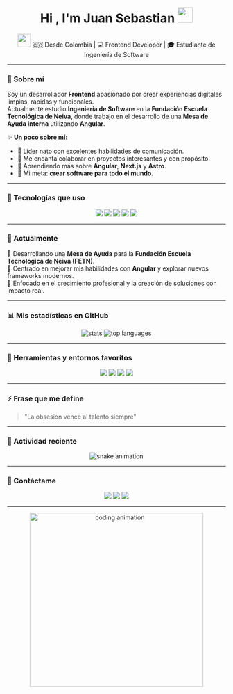 <h1 align="center"><b>Hi , I'm Juan Sebastian </b><img src="https://media.giphy.com/media/hvRJCLFzcasrR4ia7z/giphy.gif" width="35"></h1>
<p align="center">
  <img src="https://media.giphy.com/media/hvRJCLFzcasrR4ia7z/giphy.gif" width="30"> 
  🇨🇴 Desde Colombia | 💻 Frontend Developer | 🎓 Estudiante de Ingeniería de Software
</p>

---

### 🚀 Sobre mí

Soy un desarrollador **Frontend** apasionado por crear experiencias digitales limpias, rápidas y funcionales.  
Actualmente estudio **Ingeniería de Software** en la **Fundación Escuela Tecnológica de Neiva**, donde trabajo en el desarrollo de una **Mesa de Ayuda interna** utilizando **Angular**.

✨ **Un poco sobre mí:**
- 👑 Líder nato con excelentes habilidades de comunicación.  
- 🤝 Me encanta colaborar en proyectos interesantes y con propósito.  
- 🌱 Aprendiendo más sobre **Angular**, **Next.js** y **Astro**.  
- 🎯 Mi meta: **crear software para todo el mundo**.  

---

### 🧠 Tecnologías que uso

<p align="center">
  <img src="https://img.shields.io/badge/HTML5-E34F26?style=for-the-badge&logo=html5&logoColor=white" />
  <img src="https://img.shields.io/badge/CSS3-1572B6?style=for-the-badge&logo=css3&logoColor=white" />
  <img src="https://img.shields.io/badge/JavaScript-F7DF1E?style=for-the-badge&logo=javascript&logoColor=black" />
  <img src="https://img.shields.io/badge/TypeScript-3178C6?style=for-the-badge&logo=typescript&logoColor=white" />
  <img src="https://img.shields.io/badge/Angular-DD0031?style=for-the-badge&logo=angular&logoColor=white" />
</p>

---

### 💼 Actualmente

🔹 Desarrollando una **Mesa de Ayuda** para la **Fundación Escuela Tecnológica de Neiva (FETN)**.  
🔹 Centrado en mejorar mis habilidades con **Angular** y explorar nuevos frameworks modernos.  
🔹 Enfocado en el crecimiento profesional y la creación de soluciones con impacto real.

---

### 📊 Mis estadísticas en GitHub

<p align="center">
  <img src="https://github-readme-stats.vercel.app/api?username=Somersett&show_icons=true&theme=radical" alt="stats" />
  
  <img src="https://github-readme-stats.vercel.app/api/top-langs/?username=Somersett&layout=compact&theme=radical" alt="top languages" />
</p>

---

### 🧩 Herramientas y entornos favoritos

<p align="center">
  <img src="https://img.shields.io/badge/VS%20Code-0078D4?style=for-the-badge&logo=visual-studio-code&logoColor=white" />
  <img src="https://img.shields.io/badge/Git-F05032?style=for-the-badge&logo=git&logoColor=white" />
  <img src="https://img.shields.io/badge/GitHub-181717?style=for-the-badge&logo=github&logoColor=white" />
  <img src="https://img.shields.io/badge/Linux-FCC624?style=for-the-badge&logo=linux&logoColor=black" />
</p>

---

### ⚡ Frase que me define
> "La obsesion vence al talento siempre"

---

### 🐍 Actividad reciente

<p align="center">
  <img src="https://raw.githubusercontent.com/Somersett/Somersett/output/github-contribution-grid-snake.svg" alt="snake animation" />
</p>

---

### 💬 Contáctame
<p align="center">
  <a href="https://github.com/Somersett"><img src="https://img.shields.io/badge/GitHub-Somersett-181717?style=for-the-badge&logo=github"></a>
  <a href="mailto:juan_jimenezgo@fet.edu.co"><img src="https://img.shields.io/badge/Email-juan__jimenezgo@fet.edu.co-red?style=for-the-badge&logo=gmail&logoColor=white"></a>
  <a href="https://www.instagram.com/sebastianwithh/"><img src="https://img.shields.io/badge/Instagram-@sebastianwithh-E4405F?style=for-the-badge&logo=instagram&logoColor=white"></a>
</p>

---

<p align="center">
  <img src="https://media.giphy.com/media/qgQUggAC3Pfv687qPC/giphy.gif" width="400" alt="coding animation">
</p>
